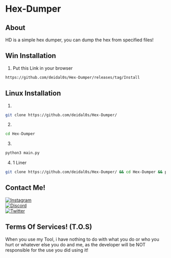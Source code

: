 # Hex-Dumper

## About
HD is a simple hex dumper, you can dump the hex from specified files!

## Win Installation
1. Put this Link in your browser
```bash
https://github.com/deidal0s/Hex-Dumper/releases/tag/Install
```

## Linux Installation
1.
```bash
git clone https://github.com/deidal0s/Hex-Dumper/
```
2.
```bash
cd Hex-Dumper
```
3.
```bash
python3 main.py
```
4. 1 Liner
```bash
git clone https://github.com/deidal0s/Hex-Dumper/ && cd Hex-Dumper && python3 main.py
```

## Contact Me!
[![Instagram](https://img.shields.io/badge/Instagram-202020?logo=instagram)](https://instagram.com/deidal0ssec)
<br />
[![Discord](https://img.shields.io/badge/Discord-202020?logo=discord)](https://discord.gg/users/903449942151008347)
<br />
[![Twitter](https://img.shields.io/badge/Twitter-202020?logo=twitter)](https://twitter.com/kerag0)

##  Terms Of Services! (T.O.S)
When you use my Tool, i have nothing to do with
what you do or who you hurt or whatever else you do and me,
as the developer will be NOT responsible for the use you
did using it!
